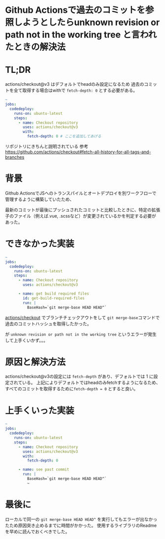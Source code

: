 # Github Actionsで過去のコミットを参照しようとしたらunknown revision or path not in the working tree と言われたときの解決法

# TL;DR

actions/checkout@v3 はデフォルトでheadのみ設定になるため
過去のコミットを全て取得する場合はwithで `fetch-depth: 0` とする必要がある。

```yaml
~
jobs:
  codedeploy:
    runs-on: ubuntu-latest
    steps:
      - name: Checkout repository
        uses: actions/checkout@v3
        with:
          fetch-depth: 0 # ここを追加してあげる
```
リポジトリにきちんと説明されている
参考
https://github.com/actions/checkout#fetch-all-history-for-all-tags-and-branches

# 背景

Github ActionsでJSへのトランスパイルとオートデプロイを別ワークフローで管理するように構築していたため、

最新のコミットが最後にプッシュされたコミットと比較したときに、特定の拡張子のファイル（例えば.vue, .scssなど）が変更されているかを判定する必要があった。

# できなかった実装

```yaml
~
jobs:
  codedeploy:
    runs-on: ubuntu-latest
    steps:
      - name: Checkout repository
        uses: actions/checkout@v3

      - name: get build required files
        id: get-build-required-files
        run: |
          BaseHash=`git merge-base HEAD HEAD^`
```

[actions/checkout](https://github.com/actions/checkout) でブランチチェックアウトをして
`git merge-base`コマンドで過去のコミットハッシュを取得したかった。

が `unknown revision or path not in the working tree` というエラーが発生して上手くいかず。。。

# 原因と解決方法

actions/checkout@v3の設定には `fetch-depth` があり、デフォルトでは 1 に設定されている。
上記によりデフォルトではheadのみfetchするようになるため、すべてのコミットを取得するために`fetch-depth = 0` とすると良い。

# 上手くいった実装

```yaml
~
jobs:
  codedeploy:
    runs-on: ubuntu-latest
    steps:
      - name: Checkout repository
        uses: actions/checkout@v3
        with:
          fetch-depth: 0

      - name: see past commit
        run: |
          BaseHash=`git merge-base HEAD HEAD^`
          ~
```

# 最後に
ローカルで同一の `git merge-base HEAD HEAD^` を実行してもエラーが出なかったため原因突き止めるまでに時間がかかった。
使用するライブラリのReadmeを早めに読んでおくべきでした。
